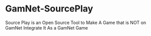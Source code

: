 # GamNet-SourcePlay
Source Play is an Open Source Tool to Make A Game that is NOT on GamNet  Integrate It As a GamNet Game 
